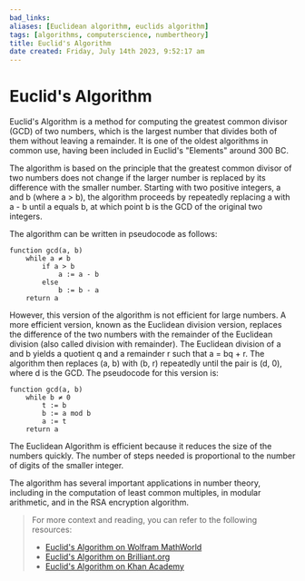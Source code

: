 ```yaml
---
bad_links: 
aliases: [Euclidean algorithm, euclids algorithm]
tags: [algorithms, computerscience, numbertheory]
title: Euclid's Algorithm
date created: Friday, July 14th 2023, 9:52:17 am
---
```

# Euclid's Algorithm

Euclid's Algorithm is a method for computing the greatest common divisor (GCD) of two numbers, which is the largest number that divides both of them without leaving a remainder. It is one of the oldest algorithms in common use, having been included in Euclid's "Elements" around 300 BC.

The algorithm is based on the principle that the greatest common divisor of two numbers does not change if the larger number is replaced by its difference with the smaller number. Starting with two positive integers, a and b (where a > b), the algorithm proceeds by repeatedly replacing a with a - b until a equals b, at which point b is the GCD of the original two integers.

The algorithm can be written in pseudocode as follows:

```
function gcd(a, b)
    while a ≠ b
        if a > b
            a := a - b
        else
            b := b - a
    return a
```

However, this version of the algorithm is not efficient for large numbers. A more efficient version, known as the Euclidean division version, replaces the difference of the two numbers with the remainder of the Euclidean division (also called division with remainder). The Euclidean division of a and b yields a quotient q and a remainder r such that a = bq + r. The algorithm then replaces (a, b) with (b, r) repeatedly until the pair is (d, 0), where d is the GCD. The pseudocode for this version is:

```
function gcd(a, b)
    while b ≠ 0
        t := b
        b := a mod b
        a := t
    return a
```

The Euclidean Algorithm is efficient because it reduces the size of the numbers quickly. The number of steps needed is proportional to the number of digits of the smaller integer.

The algorithm has several important applications in number theory, including in the computation of least common multiples, in modular arithmetic, and in the RSA encryption algorithm.

> For more context and reading, you can refer to the following resources:
> - [Euclid's Algorithm on Wolfram MathWorld](https://mathworld.wolfram.com/EuclidsAlgorithm.html)
> - [Euclid's Algorithm on Brilliant.org](https://brilliant.org/wiki/euclids-algorithm/)
> - [Euclid's Algorithm on Khan Academy](https://www.khanacademy.org/computing/computer-science/cryptography/modarithmetic/a/the-euclidean-algorithm)
